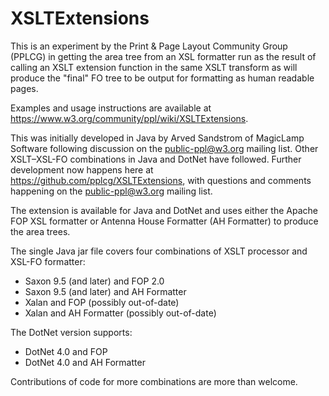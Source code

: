 # XSLTExtensions

This is an experiment by the Print & Page Layout Community Group (PPLCG) in getting the area tree from an XSL formatter run as the result of calling an XSLT extension function in the same XSLT transform as will produce the "final" FO tree to be output for formatting as human readable pages.

Examples and usage instructions are available at https://www.w3.org/community/ppl/wiki/XSLTExtensions.

This was initially developed in Java by Arved Sandstrom of MagicLamp Software following discussion on the public-ppl@w3.org mailing list. Other XSLT–XSL-FO combinations in Java and DotNet have followed. Further development now happens here at https://github.com/pplcg/XSLTExtensions, with questions and comments happening on the public-ppl@w3.org mailing list.

The extension is available for Java and DotNet and uses either the Apache FOP XSL formatter or Antenna House Formatter (AH Formatter) to produce the area trees.


The single Java jar file covers four combinations of XSLT processor and XSL-FO formatter:

- Saxon 9.5 (and later) and FOP 2.0
- Saxon 9.5 (and later) and AH Formatter
- Xalan and FOP (possibly out-of-date)
- Xalan and AH Formatter (possibly out-of-date)

The DotNet version supports:

- DotNet 4.0 and FOP
- DotNet 4.0 and AH Formatter

Contributions of code for more combinations are more than welcome. 
